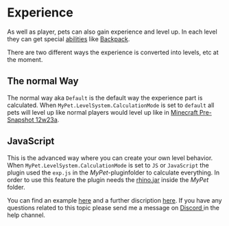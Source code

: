 # Experience

As well as player, pets can also gain experience and level up. In each level they can get special [abilities](../../skills/) like [Backpack](../../skills/backpack.md).

There are two different ways the experience is converted into levels, etc at the moment.

## The normal Way

The normal way aka `Default` is the default way the experience part is calculated. When `MyPet.LevelSystem.CalculationMode` is set to `default` all pets will level up like normal players would level up like in [Minecraft Pre-Snapshot 12w23a](https://minecraft.gamepedia.com/Experience#Values_of_Beta_1.8_-_Before_1.3.1_.2812w23a.29).

## JavaScript

This is the advanced way where you can create your own level behavior. When `MyPet.LevelSystem.CalculationMode` is set to `JS` or `JavaScript` the plugin used the `exp.js` in the _MyPet_-pluginfolder to calculate everything. In order to use this feature the plugin needs the [rhino.jar](https://github.com/mozilla/rhino/releases) inside the _MyPet_ folder.

You can find an example [here](expjs.md#example) and a further discription [here](expjs.md). If you have any questions related to this topic please send me a message on [Discord ](http://discord.mypet-plugin.de)in the help channel.

